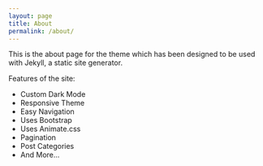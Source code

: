 ```yaml
---
layout: page
title: About
permalink: /about/
---
```


This is the about page for the theme which has been designed to be used with Jekyll, a static site generator.

Features of the site:

- Custom Dark Mode
- Responsive Theme
- Easy Navigation
- Uses Bootstrap
- Uses Animate.css
- Pagination
- Post Categories
- And More...